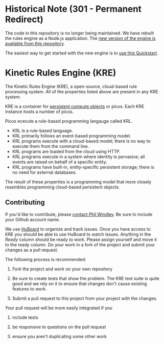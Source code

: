 
# Historical Note (301 - Permanent Redirect)

The code in this repository is no longer being maintained. We have rebuilt the rules engine as a Node.js application. The [new version of the engine is available from this repository](https://github.com/Picolab/pico-engine). 

The easiest way to get started with the new engine is to [use this Quickstart](https://picolabs.atlassian.net/wiki/spaces/docs/pages/19791878/Pico+Engine+Quickstart). 

# Kinetic Rules Engine (KRE)

The Kinetic Rules Engine (KRE), a open-source, cloud-based rule processing system. All of the properties listed above are present in any KRE system.

KRE is a container for [persistent compute objects](http://developer.kynetx.com/display/docs/Persistent+Compute+Objects) or picos. Each KRE instance hosts a number of picos. 

Picos ececute a rule-based programming langauge called KRL. 

- KRL is a rule-based language. 
- KRL primarily follows an event-based programming model. 
- KRL programs execute with a cloud-based model; there is no way to execute them from the command line.
- KRL programs are loaded from the cloud using HTTP. 
- KRL programs execute in a system where identity is pervasive; all events are raised on behalf of a specific entity.
- KRL programs have built-in, entity-specific persistent storage; there is no need for external databases.

The result of these properties is a programming model that more closely resembles programming cloud-based persistent objects. 

## Contributing

If you'd like to contribute, please [contact Phil Windley](http://www.windley.com/contact). Be sure to include your Github account name.

We use [HuBoard](https://huboard.com/kre/Kinetic-Rules-Engine) to organize and track issues. Once you have access to KRE you should be able to use HuBoard to watch issues. Anything in the *Ready* column should be ready to work. Please assign yourself and move it to the ready column. Do your work in a fork of the project and submit your changes as a pull request. 

The following process is recommended:

1. Fork the project and work on your own repository

2. Be sure to create tests that show the problem. The KRE test suite is quite good and we rely on it to ensure that changes don't cause existing features to work.

3. Submit a pull request to this project from your project with the changes.

Your pull request will be more easily integrated if you

1. include tests

2. be responsive to questions on the pull request

3. ensure you aren't duplicating some other work










